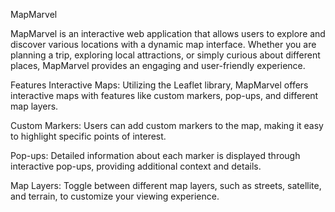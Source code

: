 MapMarvel

MapMarvel is an interactive web application that allows users to explore and discover various locations with a dynamic map interface. Whether you are planning a trip, exploring local attractions, or simply curious about different places, MapMarvel provides an engaging and user-friendly experience.

Features
Interactive Maps: Utilizing the Leaflet library, MapMarvel offers interactive maps with features like custom markers, pop-ups, and different map layers.

Custom Markers: Users can add custom markers to the map, making it easy to highlight specific points of interest.

Pop-ups: Detailed information about each marker is displayed through interactive pop-ups, providing additional context and details.

Map Layers: Toggle between different map layers, such as streets, satellite, and terrain, to customize your viewing experience.
